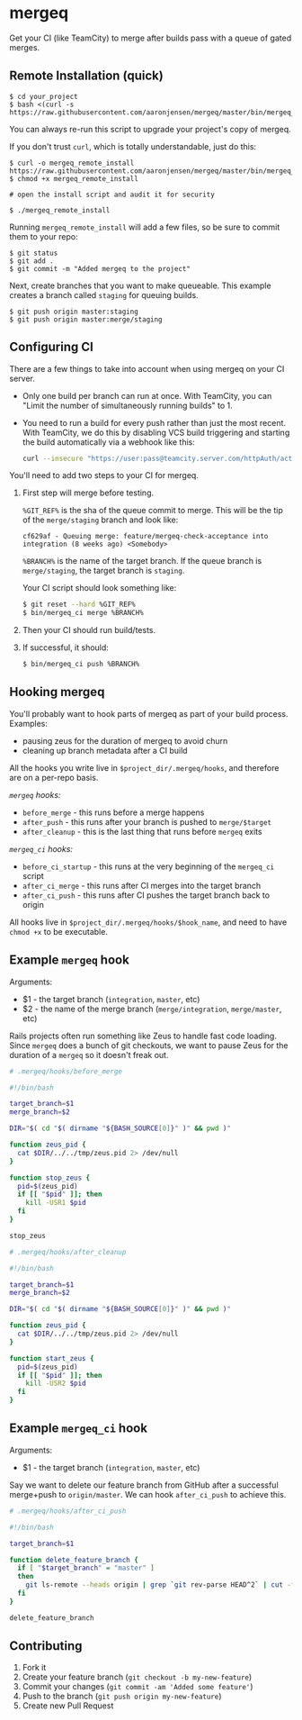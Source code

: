 # mergeq

Get your CI (like TeamCity) to merge after builds pass with a queue of gated merges.

## Remote Installation (quick)

    $ cd your_project
    $ bash <(curl -s https://raw.githubusercontent.com/aaronjensen/mergeq/master/bin/mergeq_remote_install)

You can always re-run this script to upgrade your project's copy of mergeq.

If you don't trust `curl`, which is totally understandable, just do this:

    $ curl -o mergeq_remote_install https://raw.githubusercontent.com/aaronjensen/mergeq/master/bin/mergeq_remote_install
    $ chmod +x mergeq_remote_install

    # open the install script and audit it for security

    $ ./mergeq_remote_install

Running `mergeq_remote_install` will add a few files, so be sure to commit them to your repo:

    $ git status
    $ git add .
    $ git commit -m "Added mergeq to the project"

Next, create branches that you want to make queueable. This example creates a branch 
called `staging` for queuing builds.

    $ git push origin master:staging
    $ git push origin master:merge/staging

## Configuring CI

There are a few things to take into account when using mergeq on your CI server.

* Only one build per branch can run at once. With TeamCity, you can "Limit the number of simultaneously running builds" to 1.
* You need to run a build for every push rather than just the most recent. With TeamCity, we do this by disabling VCS build triggering and starting the build automatically via a webhook like this:
    
    ```bash
    curl --insecure "https://user:pass@teamcity.server.com/httpAuth/action.html?add2Queue=$build_id&name=GIT_REF&value=$git_ref"
    ```

You'll need to add two steps to your CI for mergeq.

1. First step will merge before testing. 

    `%GIT_REF%` is the sha of the queue commit to merge. This will be the tip of the `merge/staging` branch and look like:

    ```
    cf629af - Queuing merge: feature/mergeq-check-acceptance into integration (8 weeks ago) <Somebody>
    ```

    `%BRANCH%` is the name of the target branch. If the queue branch is `merge/staging`, the target branch is `staging`.

    Your CI script should look something like:

    ```bash
    $ git reset --hard %GIT_REF%
    $ bin/mergeq_ci merge %BRANCH%
    ```
    
2. Then your CI should run build/tests. 
3. If successful, it should: 
    
    ```bash
    $ bin/mergeq_ci push %BRANCH%
    ```

## Hooking mergeq

You'll probably want to hook parts of mergeq as part of your build process. Examples:

* pausing zeus for the duration of mergeq to avoid churn
* cleaning up branch metadata after a CI build

All the hooks you write live in `$project_dir/.mergeq/hooks`, and therefore are on 
a per-repo basis.

*`mergeq` hooks:*

* `before_merge` - this runs before a merge happens
* `after_push` - this runs after your branch is pushed to `merge/$target`
* `after_cleanup` - this is the last thing that runs before `mergeq` exits

*`mergeq_ci` hooks:*

* `before_ci_startup` - this runs at the very beginning of the `mergeq_ci` script
* `after_ci_merge` - this runs after CI merges into the target branch
* `after_ci_push` - this runs after CI pushes the target branch back to origin

All hooks live in `$project_dir/.mergeq/hooks/$hook_name`, and need to have `chmod +x` 
to be executable.

## Example `mergeq` hook

Arguments:

* $1 - the target branch (`integration`, `master`, etc)
* $2 - the name of the merge branch (`merge/integration`, `merge/master`, etc)

Rails projects often run something like Zeus to handle fast code loading. Since `mergeq` 
does a bunch of git checkouts, we want to pause Zeus for the duration of a `mergeq` so 
it doesn't freak out.

```bash
# .mergeq/hooks/before_merge

#!/bin/bash

target_branch=$1
merge_branch=$2

DIR="$( cd "$( dirname "${BASH_SOURCE[0]}" )" && pwd )"

function zeus_pid {
  cat $DIR/../../tmp/zeus.pid 2> /dev/null
}

function stop_zeus {
  pid=$(zeus_pid)
  if [[ "$pid" ]]; then
    kill -USR1 $pid
  fi
}

stop_zeus
```

```bash
# .mergeq/hooks/after_cleanup

#!/bin/bash

target_branch=$1
merge_branch=$2

DIR="$( cd "$( dirname "${BASH_SOURCE[0]}" )" && pwd )"

function zeus_pid {
  cat $DIR/../../tmp/zeus.pid 2> /dev/null
}

function start_zeus {
  pid=$(zeus_pid)
  if [[ "$pid" ]]; then
    kill -USR2 $pid
  fi
}
```

## Example `mergeq_ci` hook

Arguments:

* $1 - the target branch (`integration`, `master`, etc)

Say we want to delete our feature branch from GitHub after a successful merge+push to
`origin/master`. We can hook `after_ci_push` to achieve this.

```bash
# .mergeq/hooks/after_ci_push

#!/bin/bash

target_branch=$1

function delete_feature_branch {
  if [ "$target_branch" = "master" ]
  then
    git ls-remote --heads origin | grep `git rev-parse HEAD^2` | cut -f2 -s | xargs -I {} git push origin :{}; true
  fi
}

delete_feature_branch
```

## Contributing

1. Fork it
2. Create your feature branch (`git checkout -b my-new-feature`)
3. Commit your changes (`git commit -am 'Added some feature'`)
4. Push to the branch (`git push origin my-new-feature`)
5. Create new Pull Request

